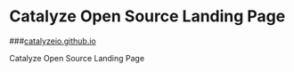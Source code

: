 # Catalyze Open Source Landing Page
###[catalyzeio.github.io](http://catalyzeio.github.io)

Catalyze Open Source Landing Page
